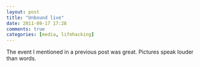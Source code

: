 ```yaml
---
layout: post
title: "Unbound live"
date: 2011-09-17 17:28
comments: true
categories: [media, lifehacking]
---
```


The event I mentioned in a previous post was great. Pictures speak louder than words.
